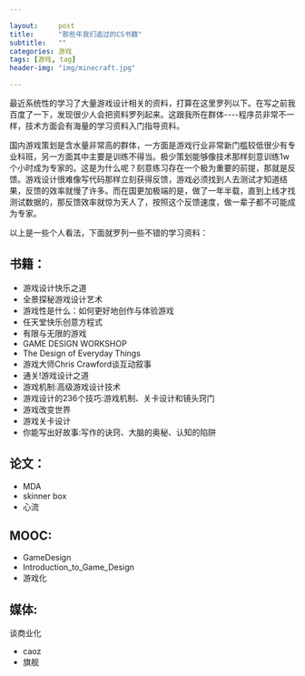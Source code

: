 ```yaml
---

layout:     post
title:      "那些年我们追过的CS书籍"
subtitle:   ""
categories: 游戏
tags: [游戏, tag]
header-img: "img/minecraft.jpg"

---
```


最近系统性的学习了大量游戏设计相关的资料，打算在这里罗列以下。在写之前我百度了一下，发现很少人会把资料罗列起来。这跟我所在群体----程序员非常不一样，技术方面会有海量的学习资料入门指导资料。

国内游戏策划是含水量非常高的群体，一方面是游戏行业非常新门槛较低很少有专业科班，另一方面其中主要是训练不得当。极少策划能够像技术那样刻意训练1w个小时成为专家的。这是为什么呢？刻意练习存在一个极为重要的前提，那就是反馈。游戏设计很难像写代码那样立刻获得反馈，游戏必须找到人去测试才知道结果，反馈的效率就慢了许多。而在国更加极端的是，做了一年半载，直到上线才找测试数据的，那反馈效率就惊为天人了，按照这个反馈速度，做一辈子都不可能成为专家。

以上是一些个人看法，下面就罗列一些不错的学习资料：

## 书籍：

* 游戏设计快乐之道
* 全景探秘游戏设计艺术
* 游戏性是什么：如何更好地创作与体验游戏
* 任天堂快乐创意方程式
* 有限与无限的游戏
* GAME DESIGN WORKSHOP
* The Design of Everyday Things
* 游戏大师Chris Crawford谈互动叙事
* 通关!游戏设计之道
* 游戏机制:高级游戏设计技术
* 游戏设计的236个技巧:游戏机制、关卡设计和镜头窍门
* 游戏改变世界
* 游戏关卡设计
* 你能写出好故事:写作的诀窍、大脑的奥秘、认知的陷阱

## 论文：

* MDA
* skinner box
* 心流


## MOOC:

* GameDesign
* Introduction_to_Game_Design
* 游戏化

## 媒体:

谈商业化

* caoz 
* 旗舰 




